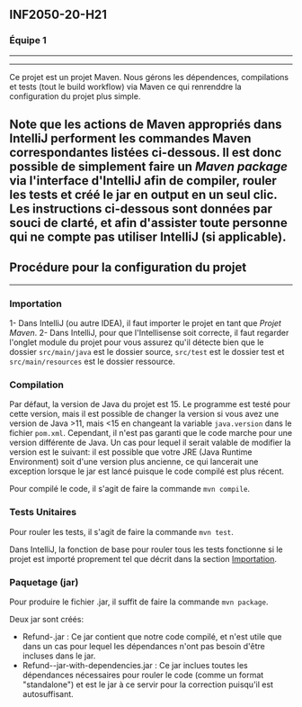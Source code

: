 ## INF2050-20-H21
### Équipe 1
------
------
Ce projet est un projet Maven. Nous gérons les dépendences, compilations et tests (tout le build workflow) via Maven ce qui renrenddre la configuration du projet plus simple.

Note que les actions de Maven appropriés dans IntelliJ performent les commandes Maven correspondantes listées ci-dessous. Il est donc possible de simplement faire un *Maven package* via l'interface d'IntelliJ afin de compiler, rouler les tests et créé le jar en output en un seul clic. Les instructions ci-dessous sont données par souci de clarté, et afin d'assister toute personne qui ne compte pas utiliser IntelliJ (si applicable).
------
## Procédure pour la configuration du projet
------

### Importation
1- Dans IntelliJ (ou autre IDEA), il faut importer le projet en tant que *Projet Maven*.
2- Dans IntelliJ, pour que l'Intellisense soit correcte, il faut regarder l'onglet module du projet pour vous assurez qu'il détecte bien que le dossier `src/main/java` est le dossier source, `src/test` est le dossier test et `src/main/resources` est le dossier ressource.
### Compilation
Par défaut, la version de Java du projet est 15. Le programme est testé pour cette version, mais il est possible de changer la version si vous avez une version de Java >11, mais <15 en changeant la variable `java.version` dans le fichier `pom.xml`. Cependant, il n'est pas garanti que le code marche pour une version différente de Java. Un cas pour lequel il serait valable de modifier la version est le suivant: il est possible que votre JRE (Java Runtime Environment) soit d'une version plus ancienne, ce qui lancerait une exception lorsque le jar est lancé puisque le code compilé est plus récent.

Pour compilé le code, il s'agit de faire la commande `mvn compile`.

### Tests Unitaires
Pour rouler les tests, il s'agit de faire la commande `mvn test`.

Dans IntelliJ, la fonction de base pour rouler tous les tests fonctionne si le projet est importé proprement tel que décrit dans la section [Importation](#Importation).

### Paquetage (jar)
Pour produire le fichier .jar, il suffit de faire la commande `mvn package`.

Deux jar sont créés:
- Refund-<versionNo>.jar : Ce jar contient que notre code compilé, et n'est utile que dans un cas pour lequel les dépendances n'ont pas besoin d'être incluses dans le jar.
- Refund-<versionNo>-jar-with-dependencies.jar : Ce jar inclues toutes les dépendances nécessaires pour rouler le code (comme un format "standalone") et est le jar à ce servir pour la correction puisqu'il est autosuffisant.


